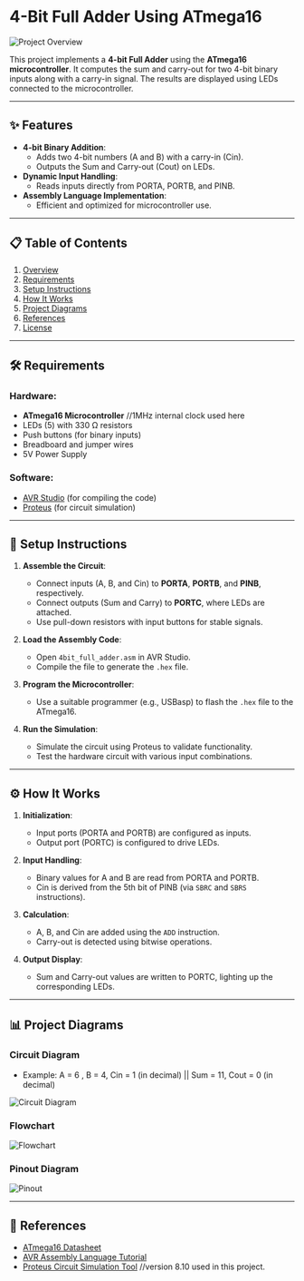 # 4-Bit Full Adder Using ATmega16

![Project Overview](images/adder_logic_gates.png)

This project implements a **4-bit Full Adder** using the **ATmega16 microcontroller**. It computes the sum and carry-out for two 4-bit binary inputs along with a carry-in signal. The results are displayed using LEDs connected to the microcontroller.

---

## ✨ Features
- **4-bit Binary Addition**:
  - Adds two 4-bit numbers (A and B) with a carry-in (Cin).
  - Outputs the Sum and Carry-out (Cout) on LEDs.
- **Dynamic Input Handling**:
  - Reads inputs directly from PORTA, PORTB, and PINB.
- **Assembly Language Implementation**:
  - Efficient and optimized for microcontroller use.

---

## 📋 Table of Contents
1. [Overview](#overview)
2. [Requirements](#requirements)
3. [Setup Instructions](#setup-instructions)
4. [How It Works](#how-it-works)
5. [Project Diagrams](#project-diagrams)
6. [References](#references)
7. [License](#license)

---

## 🛠️ Requirements

### Hardware:
- **ATmega16 Microcontroller** //1MHz internal clock used here
- LEDs (5) with 330 Ω resistors
- Push buttons (for binary inputs)
- Breadboard and jumper wires
- 5V Power Supply

### Software:
- [AVR Studio](https://www.microchip.com/mplab/avr-support/atmel-studio-7) (for compiling the code)
- [Proteus](https://www.labcenter.com/) (for circuit simulation)

---

## 🚀 Setup Instructions

1. **Assemble the Circuit**:
   - Connect inputs (A, B, and Cin) to **PORTA**, **PORTB**, and **PINB**, respectively.
   - Connect outputs (Sum and Carry) to **PORTC**, where LEDs are attached.
   - Use pull-down resistors with input buttons for stable signals.

2. **Load the Assembly Code**:
   - Open `4bit_full_adder.asm` in AVR Studio.
   - Compile the file to generate the `.hex` file.

3. **Program the Microcontroller**:
   - Use a suitable programmer (e.g., USBasp) to flash the `.hex` file to the ATmega16.

4. **Run the Simulation**:
   - Simulate the circuit using Proteus to validate functionality.
   - Test the hardware circuit with various input combinations.

---

## ⚙️ How It Works

1. **Initialization**:
   - Input ports (PORTA and PORTB) are configured as inputs.
   - Output port (PORTC) is configured to drive LEDs.

2. **Input Handling**:
   - Binary values for A and B are read from PORTA and PORTB.
   - Cin is derived from the 5th bit of PINB (via `SBRC` and `SBRS` instructions).

3. **Calculation**:
   - A, B, and Cin are added using the `ADD` instruction.
   - Carry-out is detected using bitwise operations.

4. **Output Display**:
   - Sum and Carry-out values are written to PORTC, lighting up the corresponding LEDs.

---

## 📊 Project Diagrams

### Circuit Diagram
   - Example: A = 6 , B = 4, Cin = 1 (in decimal) || Sum = 11, Cout = 0 (in decimal)
  
![Circuit Diagram](images/circuit_diagram.png)

### Flowchart
![Flowchart](images/flowchart.jpg)

### Pinout Diagram
![Pinout](images/pinout.png)

---

## 🔗 References
- [ATmega16 Datasheet](https://ww1.microchip.com/downloads/en/DeviceDoc/doc2466.pdf)
- [AVR Assembly Language Tutorial](https://www.avr-asm-tutorial.net/avr_en/)
- [Proteus Circuit Simulation Tool](https://www.labcenter.com/) //version 8.10 used in this project.

